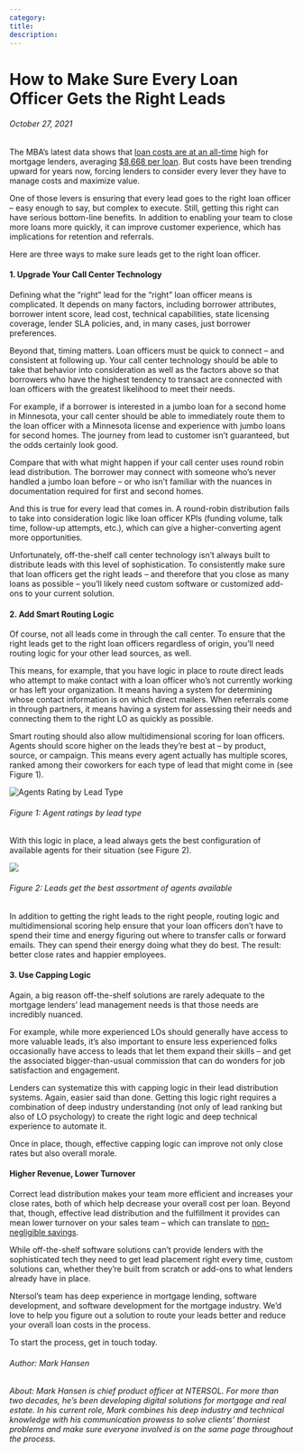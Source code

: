 ```yaml
---
category:
title:
description:
---
```


# How to Make Sure Every Loan Officer Gets the Right Leads

###### October 27, 2021

The MBA’s latest data shows that [loan costs are at an all-time](https://ntersol.com/blog/cost-per-loan-too-high-4-things-mortgage-lenders-should-check/) high for mortgage lenders, averaging [$8,668 per loan](https://www.mba.org/2021-press-releases/august/imb-production-profits-decline-in-second-quarter-of-2021). But costs have been trending upward for years now, forcing lenders to consider every lever they have to manage costs and maximize value.

One of those levers is ensuring that every lead goes to the right loan officer – easy enough to say, but complex to execute. Still, getting this right can have serious bottom-line benefits. In addition to enabling your team to close more loans more quickly, it can improve customer experience, which has implications for retention and referrals.

Here are three ways to make sure leads get to the right loan officer.

#### 1\. Upgrade Your Call Center Technology

Defining what the “right” lead for the “right” loan officer means is complicated. It depends on many factors, including borrower attributes, borrower intent score, lead cost, technical capabilities, state licensing coverage, lender SLA policies, and, in many cases, just borrower preferences.

Beyond that, timing matters. Loan officers must be quick to connect – and consistent at following up. Your call center technology should be able to take that behavior into consideration as well as the factors above so that borrowers who have the highest tendency to transact are connected with loan officers with the greatest likelihood to meet their needs.

For example, if a borrower is interested in a jumbo loan for a second home in Minnesota, your call center should be able to immediately route them to the loan officer with a Minnesota license and experience with jumbo loans for second homes. The journey from lead to customer isn’t guaranteed, but the odds certainly look good.

Compare that with what might happen if your call center uses round robin lead distribution. The borrower may connect with someone who’s never handled a jumbo loan before – or who isn’t familiar with the nuances in documentation required for first and second homes.

And this is true for every lead that comes in. A round-robin distribution fails to take into consideration logic like loan officer KPIs (funding volume, talk time, follow-up attempts, etc.), which can give a higher-converting agent more opportunities.

Unfortunately, off-the-shelf call center technology isn’t always built to distribute leads with this level of sophistication. To consistently make sure that loan officers get the right leads – and therefore that you close as many loans as possible – you’ll likely need custom software or customized add-ons to your current solution.

#### 2\. Add Smart Routing Logic

Of course, not all leads come in through the call center. To ensure that the right leads get to the right loan officers regardless of origin, you’ll need routing logic for your other lead sources, as well.

This means, for example, that you have logic in place to route direct leads who attempt to make contact with a loan officer who’s not currently working or has left your organization. It means having a system for determining whose contact information is on which direct mailers. When referrals come in through partners, it means having a system for assessing their needs and connecting them to the right LO as quickly as possible.

Smart routing should also allow multidimensional scoring for loan officers. Agents should score higher on the leads they’re best at – by product, source, or campaign. This means every agent actually has multiple scores, ranked among their coworkers for each type of lead that might come in (see Figure 1).

![Agents Rating by Lead Type](https://ntersol.com/wp-content/uploads/2021/10/fig1_agent_ratings_lead_type.png)

###### Figure 1: Agent ratings by lead type

With this logic in place, a lead always gets the best configuration of available agents for their situation (see Figure 2).

![](https://ntersol.com/wp-content/uploads/2021/10/fig2_available_agents.png)

###### Figure 2: Leads get the best assortment of agents available

In addition to getting the right leads to the right people, routing logic and multidimensional scoring help ensure that your loan officers don’t have to spend their time and energy figuring out where to transfer calls or forward emails. They can spend their energy doing what they do best. The result: better close rates and happier employees.

#### 3\. Use Capping Logic

Again, a big reason off-the-shelf solutions are rarely adequate to the mortgage lenders’ lead management needs is that those needs are incredibly nuanced.

For example, while more experienced LOs should generally have access to more valuable leads, it’s also important to ensure less experienced folks occasionally have access to leads that let them expand their skills – and get the associated bigger-than-usual commission that can do wonders for job satisfaction and engagement.

Lenders can systematize this with capping logic in their lead distribution systems. Again, easier said than done. Getting this logic right requires a combination of deep industry understanding (not only of lead ranking but also of LO psychology) to create the right logic and deep technical experience to automate it.

Once in place, though, effective capping logic can improve not only close rates but also overall morale.

#### Higher Revenue, Lower Turnover

Correct lead distribution makes your team more efficient and increases your close rates, both of which help decrease your overall cost per loan. Beyond that, though, effective lead distribution and the fulfillment it provides can mean lower turnover on your sales team – which can translate to [non-negligible savings](https://www.gallup.com/workplace/247391/fixable-problem-costs-businesses-trillion.aspx#:~:text=The%20cost%20of%20replacing%20an,to%20%242.6%20million%20per%20year.).

While off-the-shelf software solutions can’t provide lenders with the sophisticated tech they need to get lead placement right every time, custom solutions can, whether they’re built from scratch or add-ons to what lenders already have in place.

Ntersol’s team has deep experience in mortgage lending, software development, and software development for the mortgage industry. We’d love to help you figure out a solution to route your leads better and reduce your overall loan costs in the process.

To start the process, get in touch today.

###### Author: Mark Hansen

###### About: Mark Hansen is chief product officer at NTERSOL. For more than two decades, he’s been developing digital solutions for mortgage and real estate. In his current role, Mark combines his deep industry and technical knowledge with his communication prowess to solve clients’ thorniest problems and make sure everyone involved is on the same page throughout the process.
